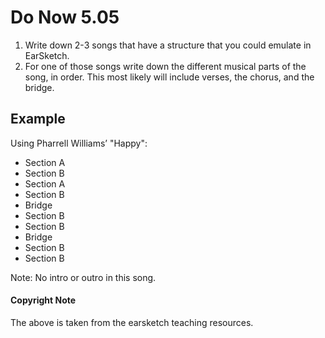 # Do Now 5.05

1. Write down 2-3 songs that have a structure that you could emulate in EarSketch.
2. For one of those songs write down the different musical parts of the song, in order. This most likely will include verses, the chorus, and the bridge.

## Example
Using Pharrell Williams’ "Happy":

* Section A
* Section B
* Section A
* Section B
* Bridge
* Section B
* Section B
* Bridge
* Section B
* Section B

Note: No intro or outro in this song.


#### Copyright Note
The above is taken from the earsketch teaching resources.
